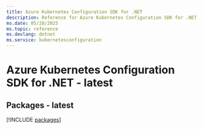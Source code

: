 ```yaml
---
title: Azure Kubernetes Configuration SDK for .NET
description: Reference for Azure Kubernetes Configuration SDK for .NET
ms.date: 05/28/2025
ms.topic: reference
ms.devlang: dotnet
ms.service: kubernetesconfiguration
---
```

# Azure Kubernetes Configuration SDK for .NET - latest
## Packages - latest
[!INCLUDE [packages](kubernetes-configuration-index.md)]